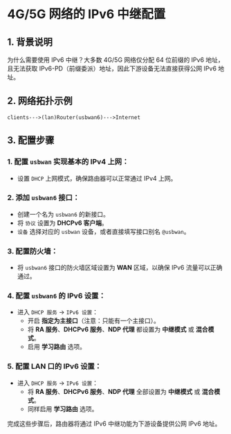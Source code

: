 # 4G/5G 网络的 IPv6 中继配置

## 1. 背景说明
为什么需要使用 IPv6 中继？大多数 4G/5G 网络仅分配 64 位前缀的 IPv6 地址，且无法获取 IPv6-PD（前缀委派）地址，因此下游设备无法直接获得公网 IPv6 地址。

## 2. 网络拓扑示例
```
clients--->(lan)Router(usbwan6)--->Internet
```

## 3. 配置步骤
### 1. 配置 `usbwan` 实现基本的 IPv4 上网：
- 设置 `DHCP` 上网模式，确保路由器可以正常通过 IPv4 上网。

### 2. 添加 `usbwan6` 接口：
- 创建一个名为 `usbwan6` 的新接口。
- 将 `协议` 设置为 **DHCPv6 客户端**。
- `设备` 选择对应的 `usbwan` 设备，或者直接填写接口别名 `@usbwan`。

### 3. 配置防火墙：
- 将 `usbwan6` 接口的防火墙区域设置为 **WAN** 区域，以确保 IPv6 流量可以正确通过。

### 4. 配置 `usbwan6` 的 IPv6 设置：
- 进入 `DHCP 服务` -> `IPv6 设置`：
  - 开启 **指定为主接口**（注意：只能有一个主接口）。
  - 将 **RA 服务**、**DHCPv6 服务**、**NDP 代理** 都设置为 **中继模式** 或 **混合模式**。
  - 启用 **学习路由** 选项。

### 5. 配置 LAN 口的 IPv6 设置：
- 进入 `DHCP 服务` -> `IPv6 设置`：
  - 将 **RA 服务**、**DHCPv6 服务**、**NDP 代理** 全部设置为 **中继模式** 或 **混合模式**。
  - 同样启用 **学习路由** 选项。

完成这些步骤后，路由器将通过 IPv6 中继功能为下游设备提供公网 IPv6 地址。
